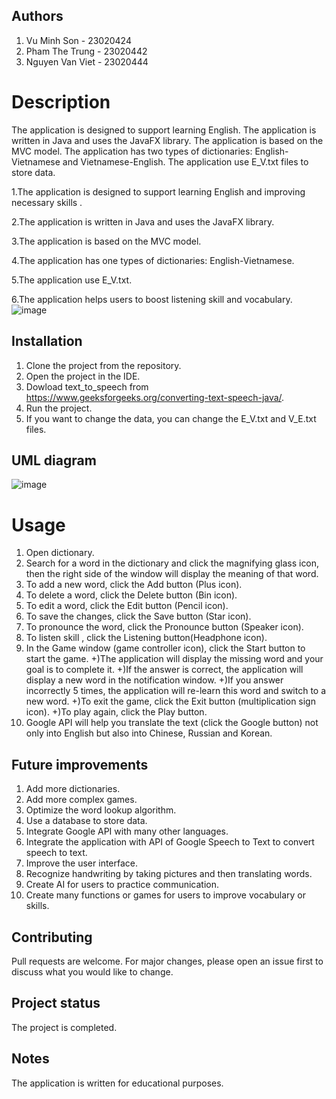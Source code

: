 
## Authors

1. Vu Minh Son - 23020424
2. Pham The Trung - 23020442
3. Nguyen Van Viet - 23020444




# Description
The application is designed to support learning English. The application is written in Java and uses the JavaFX library. The application is based on the MVC model. The application has two types of dictionaries: English-Vietnamese and Vietnamese-English. The application use E_V.txt files to store data.

1.The application is designed to support learning English and improving necessary skills .

2.The application is written in Java and uses the JavaFX library.

3.The application is based on the MVC model.

4.The application has one types of dictionaries: English-Vietnamese.

5.The application use E_V.txt.

6.The application helps users to boost listening skill and vocabulary.
![image](https://github.com/VMSSON345/BTL/assets/160839826/2a94be1e-4302-4b44-8a42-cb45ca1987f6)






## Installation
1. Clone the project from the repository.
2. Open the project in the IDE.
3. Dowload text_to_speech from https://www.geeksforgeeks.org/converting-text-speech-java/.
4. Run the project.
5. If you want to change the data, you can change the E_V.txt and V_E.txt files.

## UML diagram
![image](https://github.com/VMSSON345/BTL/assets/161271507/357a9cf3-70cb-4a39-9910-0c2d0fb13568)

# Usage

1. Open dictionary.
2. Search for a word in the dictionary and click the magnifying glass icon, then the right side of the window will display the meaning of that word.
3. To add a new word, click the Add button (Plus icon).
4. To delete a word, click the Delete button (Bin icon).
5. To edit a word, click the Edit button (Pencil icon).
6. To save the changes, click the Save button (Star icon).
7. To pronounce the word, click the Pronounce button (Speaker icon).
8. To listen skill , click the Listening button(Headphone icon).
9. In the Game window (game controller icon), click the Start button to start the game.
    +)The application will display the missing word and your goal is to complete it.
    +)If the answer is correct, the application will display a new word in the notification window.
    +)If you answer incorrectly 5 times, the application will re-learn this word and switch to a new word.
    +)To exit the game, click the Exit button (multiplication sign icon).
    +)To play again, click the Play button.
10. Google API will help you translate the text (click the Google button) not only into English but also into Chinese, Russian and Korean.





## Future improvements
1. Add more dictionaries.
2. Add more complex games.
3. Optimize the word lookup algorithm.
4. Use a database to store data.
5. Integrate Google API with many other languages.
6. Integrate the application with API of Google Speech to Text to convert speech to text.
7. Improve the user interface.
8. Recognize handwriting by taking pictures and then translating words.
9. Create AI for users to practice communication.
10. Create many functions or games for users to improve vocabulary or skills.
## Contributing
Pull requests are welcome. For major changes, please open an issue first to discuss what you would like to change.


## Project status
The project is completed.


## Notes
The application is written for educational purposes.


